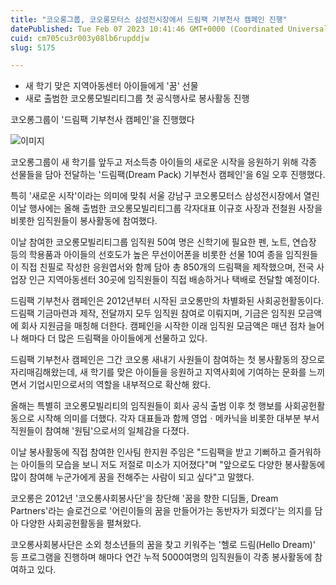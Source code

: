 ```yaml
---
title: "코오롱그룹, 코오롱모터스 삼성전시장에서 드림팩 기부천사 캠페인 진행"
datePublished: Tue Feb 07 2023 10:41:46 GMT+0000 (Coordinated Universal Time)
cuid: cm705cu3r003y08lb6rupddjw
slug: 5175

---
```



- 새 학기 맞은 지역아동센터 아이들에게 '꿈' 선물
- 새로 출범한 코오롱모빌리티그룹 첫 공식행사로 봉사활동 진행

코오롱그룹이 '드림팩 기부천사 캠페인'을 진행했다

![이미지](https://cdn.hashnode.com/res/hashnode/image/upload/v1739258081969/bf30d2cc-a8eb-49d5-8bda-d9d3475b1ed5.jpeg)

코오롱그룹이 새 학기를 앞두고 저소득층 아이들의 새로운 시작을 응원하기 위해 각종 선물들을 담아 전달하는 '드림팩(Dream Pack) 기부천사 캠페인'을 6일 오후 진행했다.

특히 '새로운 시작'이라는 의미에 맞춰 서울 강남구 코오롱모터스 삼성전시장에서 열린 이날 행사에는 올해 출범한 코오롱모빌리티그룹 각자대표 이규호 사장과 전철원 사장을 비롯한 임직원들이 봉사활동에 참여했다.

이날 참여한 코오롱모빌리티그룹 임직원 50여 명은 신학기에 필요한 펜, 노트, 연습장 등의 학용품과 아이들의 선호도가 높은 무선이어폰을 비롯한 선물 10여 종을 임직원들이 직접 친필로 작성한 응원엽서와 함께 담아 총 850개의 드림팩을 제작했으며, 전국 사업장 인근 지역아동센터 30곳에 임직원들이 직접 배송하거나 택배로 전달할 예정이다.

드림팩 기부천사 캠페인은 2012년부터 시작된 코오롱만의 차별화된 사회공헌활동이다. 드림팩 기금마련과 제작, 전달까지 모두 임직원 참여로 이뤄지며, 기금은 임직원 모금액에 회사 지원금을 매칭해 더한다. 캠페인을 시작한 이래 임직원 모금액은 매년 점차 늘어나 해마다 더 많은 드림팩을 아이들에게 선물하고 있다.

드림팩 기부천사 캠페인은 그간 코오롱 새내기 사원들이 참여하는 첫 봉사활동의 장으로 자리매김해왔는데, 새 학기를 맞은 아이들을 응원하고 지역사회에 기여하는 문화를 느끼면서 기업시민으로서의 역할을 내부적으로 확산해 왔다.

올해는 특별히 코오롱모빌리티의 임직원들이 회사 공식 출범 이후 첫 행보를 사회공헌활동으로 시작해 의미를 더했다. 각자 대표들과 함께 영업ㆍ메카닉을 비롯한 대부분 부서 직원들이 참여해 '원팀'으로서의 일체감을 다졌다.

이날 봉사활동에 직접 참여한 인사팀 한지원 주임은 "드림팩을 받고 기뻐하고 즐거워하는 아이들의 모습을 보니 저도 저절로 미소가 지어졌다"며 "앞으로도 다양한 봉사활동에 많이 참여해 누군가에게 꿈을 전해주는 사람이 되고 싶다"고 말했다.

코오롱은 2012년 '코오롱사회봉사단'을 창단해 '꿈을 향한 디딤돌, Dream Partners'라는 슬로건으로 '어린이들의 꿈을 만들어가는 동반자가 되겠다'는 의지를 담아 다양한 사회공헌활동을 펼쳐왔다.

코오롱사회봉사단은 소외 청소년들의 꿈을 찾고 키워주는 '헬로 드림(Hello Dream)' 등 프로그램을 진행하며 해마다 연간 누적 5000여명의 임직원들이 각종 봉사활동에 참여하고 있다.